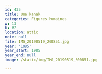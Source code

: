 ```yaml
---
id: 435
title: Une kanak
categories: Figures humaines
w: 13
h: 97
location: attic
note: null
file: IMG_20190519_200851.jpg
year: '1985'
year_start: 1985
year_end: null
image: /static/img/IMG_20190519_200851.jpg

---
```

